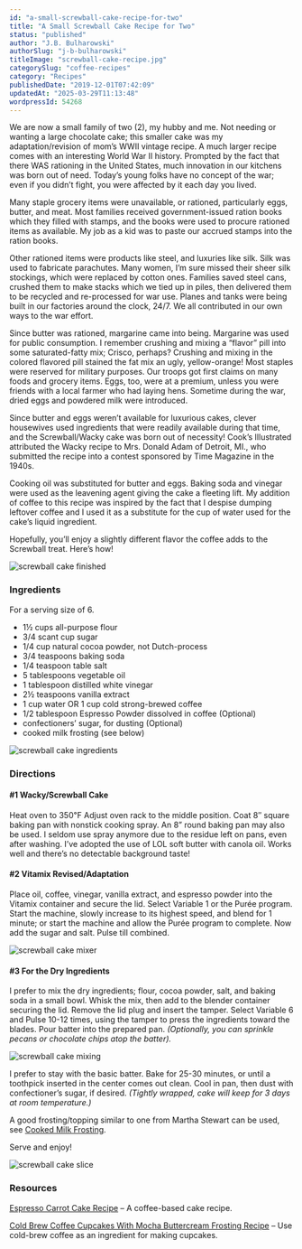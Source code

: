 ```yaml
---
id: "a-small-screwball-cake-recipe-for-two"
title: "A Small Screwball Cake Recipe for Two"
status: "published"
author: "J.B. Bulharowski"
authorSlug: "j-b-bulharowski"
titleImage: "screwball-cake-recipe.jpg"
categorySlug: "coffee-recipes"
category: "Recipes"
publishedDate: "2019-12-01T07:42:09"
updatedAt: "2025-03-29T11:13:48"
wordpressId: 54268
---
```


We are now a small family of two (2), my hubby and me. Not needing or wanting a large chocolate cake; this smaller cake was my adaptation/revision of mom’s WWII vintage recipe. A much larger recipe comes with an interesting World War II history. Prompted by the fact that there WAS rationing in the United States, much innovation in our kitchens was born out of need. Today’s young folks have no concept of the war; even if you didn’t fight, you were affected by it each day you lived.

Many staple grocery items were unavailable, or rationed, particularly eggs, butter, and meat. Most families received government-issued ration books which they filled with stamps, and the books were used to procure rationed items as available. My job as a kid was to paste our accrued stamps into the ration books.

Other rationed items were products like steel, and luxuries like silk. Silk was used to fabricate parachutes. Many women, I’m sure missed their sheer silk stockings, which were replaced by cotton ones. Families saved steel cans, crushed them to make stacks which we tied up in piles, then delivered them to be recycled and re-processed for war use. Planes and tanks were being built in our factories around the clock, 24/7. We all contributed in our own ways to the war effort.

Since butter was rationed, margarine came into being. Margarine was used for public consumption. I remember crushing and mixing a “flavor” pill into some saturated-fatty mix; Crisco, perhaps? Crushing and mixing in the colored flavored pill stained the fat mix an ugly, yellow-orange! Most staples were reserved for military purposes. Our troops got first claims on many foods and grocery items. Eggs, too, were at a premium, unless you were friends with a local farmer who had laying hens. Sometime during the war, dried eggs and powdered milk were introduced.

Since butter and eggs weren’t available for luxurious cakes, clever housewives used ingredients that were readily available during that time, and the Screwball/Wacky cake was born out of necessity! Cook’s Illustrated attributed the Wacky recipe to Mrs. Donald Adam of Detroit, MI., who submitted the recipe into a contest sponsored by Time Magazine in the 1940s.

Cooking oil was substituted for butter and eggs. Baking soda and vinegar were used as the leavening agent giving the cake a fleeting lift. My addition of coffee to this recipe was inspired by the fact that I despise dumping leftover coffee and I used it as a substitute for the cup of water used for the cake’s liquid ingredient.

Hopefully, you’ll enjoy a slightly different flavor the coffee adds to the Screwball treat. Here’s how!

![screwball cake finished](screwball-cake-finished.jpg)

### Ingredients

For a serving size of 6.

-   1½ cups all-purpose flour
-   3/4 scant cup sugar
-   1/4 cup natural cocoa powder, not Dutch-process
-   3/4 teaspoons baking soda
-   1/4 teaspoon table salt
-   5 tablespoons vegetable oil
-   1 tablespoon distilled white vinegar
-   2½ teaspoons vanilla extract
-   1 cup water OR 1 cup cold strong-brewed coffee
-   1/2 tablespoon Espresso Powder dissolved in coffee (Optional)
-   confectioners’ sugar, for dusting (Optional)
-   cooked milk frosting (see below)

![screwball cake ingredients](screwball-cake-ingredients.jpg)

### Directions

#### #1 Wacky/Screwball Cake

Heat oven to 350℉ Adjust oven rack to the middle position. Coat 8″ square baking pan with nonstick cooking spray. An 8” round baking pan may also be used. I seldom use spray anymore due to the residue left on pans, even after washing. I’ve adopted the use of LOL soft butter with canola oil. Works well and there’s no detectable background taste!

#### #2 Vitamix Revised/Adaptation

Place oil, coffee, vinegar, vanilla extract, and espresso powder into the Vitamix container and secure the lid. Select Variable 1 or the Purée program. Start the machine, slowly increase to its highest speed, and blend for 1 minute; or start the machine and allow the Purée program to complete. Now add the sugar and salt. Pulse till combined.

![screwball cake mixer](screwball-cake-mixer.jpg)

#### #3 For the Dry Ingredients

I prefer to mix the dry ingredients; flour, cocoa powder, salt, and baking soda in a small bowl. Whisk the mix, then add to the blender container securing the lid. Remove the lid plug and insert the tamper. Select Variable 6 and Pulse 10-12 times, using the tamper to press the ingredients toward the blades. Pour batter into the prepared pan. *(Optionally, you can sprinkle pecans or chocolate chips atop the batter).*

![screwball cake mixing](screwball-cake-mixing.jpg)

I prefer to stay with the basic batter. Bake for 25-30 minutes, or until a toothpick inserted in the center comes out clean. Cool in pan, then dust with confectioner’s sugar, if desired. *(Tightly wrapped, cake will keep for 3 days at room temperature.)*

A good frosting/topping similar to one from Martha Stewart can be used, see [Cooked Milk Frosting](https://www.marthastewart.com/1514932/cooked-milk-frosting).

Serve and enjoy!

![screwball cake slice](screwball-cake-served.jpg)

### Resources

[Espresso Carrot Cake Recipe](/espresso-carrot-cake-recipe/) – A coffee-based cake recipe.

[Cold Brew Coffee Cupcakes With Mocha Buttercream Frosting Recipe](/cold-brew-coffee-cupcakes-with-mocha-buttercream-frosting-recipe/) – Use cold-brew coffee as an ingredient for making cupcakes.
